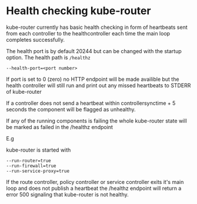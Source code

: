 # Health checking kube-router

kube-router currently has basic health checking in form of heartbeats sent from each controller to the healthcontroller each time the main loop completes successfully.

The health port is by default 20244 but can be changed with the startup option.
The health path is `/healthz`

    --health-port=<port number>

If port is set to 0 (zero) no HTTP endpoint will be made availible but the health controller will still run and print out any missed heartbeats to STDERR of kube-router

If a controller does not send a heartbeat within controllersynctime + 5 seconds the component will be flagged as unhealthy.

If any of the running components is failing the whole kube-router state will be marked as failed in the /healthz endpoint

E.g

kube-router is started with

    --run-router=true
    --run-firewall=true
    --run-service-proxy=true

If the route controller, policy controller or service controller exits it's main loop and does not publish a heartbeat the /healthz endpoint will return a error 500 signaling that kube-router is not healthy.